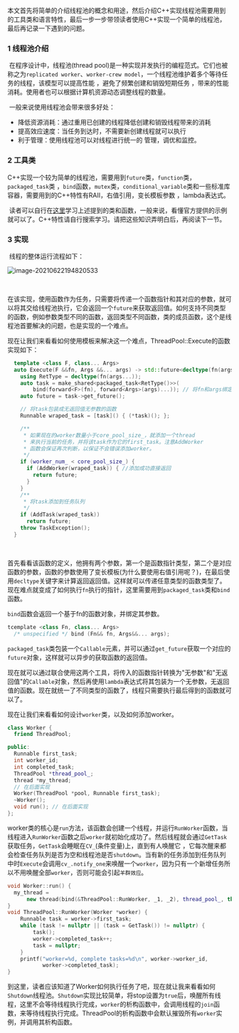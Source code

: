 ​	本文首先将简单的介绍线程池的概念和用途，然后介绍C++实现线程池需要用到的工具类和语言特性，最后一步一步带领读者使用C++实现一个简单的线程池，最后再记录一下遇到的问题。

### 1  线程池介绍

​	在程序设计中，线程池(thread pool)是一种实现并发执行的编程范式。它们也被称之为`replicated worker`、`worker-crew model`，一个线程池维护着多个等待任务的线程，该模型可以提高性能 ，避免了频繁创建和销毁短期任务 ，带来的性能消耗。使用者也可以根据计算机资源动态调整线程的数量。

​	一般来说使用线程池会带来很多好处：

+ 降低资源消耗：通过重用已创建的线程降低创建和销毁线程带来的消耗
+ 提高效应速度：当任务到达时，不需要新创建线程就可以执行
+ 利于管理：使用线程池可以对线程进行统一的 管理，调优和监控。

### 2 工具类

​	C++实现一个较为简单的线程池，需要用到`future`类，`function`类，`packaged_task`类 ，`bind`函数，`mutex`类，`conditional_variable`类和一些标准库容器，需要用到的C++特性有RAII，右值引用，变长模板参数 ，lambda表达式。

​	读者可以自行在[这里](https://www.cplusplus.com/)学习上述提到的类和函数，一般来说，看懂官方提供的示例就可以了。C++特性请自行搜索学习。请把这些知识弄明白后，再阅读下一节。

### 3 实现

​	线程的整体运行流程如下：

![image-20210622194820533](.\visio\image-20210620224210229.png)

​	

​	在该实现，使用函数作为任务，只需要将传递一个函数指针和其对应的参数，就可以将其交给线程池执行，它会返回一个`future`来获取返回值。如何支持不同类型的函数，例如参数类型不同的函数，返回类型不同函数，类的成员函数，这个是线程池首要解决的问题，也是实现的一个难点。

​	现在让我们来看看如何使用模板来解决这一个难点，ThreadPool::Execute的函数实现如下：

```c++
  template <class F, class... Args>
  auto Execute(F &&fn, Args &&... args) -> std::future<decltype(fn(args...))> {
    using RetType = decltype(fn(args...));
    auto task = make_shared<packaged_task<RetType()>>(
        bind(forward<F>(fn), forward<Args>(args)...)); // 将fn和args绑定
    auto future = task->get_future();

    // 将task包装成无返回值无参数的函数
    Runnable wraped_task = [task]() { (*task)(); };

    /**
     * 如果现在的worker数量小于core_pool_size_，就添加一个thread
     * 来执行当前的任务，并将该task作为它的first_task。注意AddWorker
     * 函数会保证再次判断，以保证不会错误添加worker。
     */
    if (worker_num_ < core_pool_size_) {
      if (AddWorker(wraped_task)) { //添加成功直接返回
        return future;
      }
    }
    /**
     * 将task添加到任务队列
     */
    if (AddTask(wraped_task))
      return future;
    throw TaskException();
  }
```

​	

​	首先看看该函数的定义，他拥有两个参数，第一个是函数指针类型，第二个是对应函数的参数，函数的参数使用了变长模板(为什么要使用右值引用呢？)，在最后使用`decltype`关键字来计算返回返回值。这样就可以传递任意类型的函数类型了。现在难点就变成了如何执行`fn`执行的指针，这里需要用到`packaged_task`类和`bind`函数。

`bind`函数会返回一个基于fn的函数对象，并绑定其参数。

```c++
tcemplate <class Fn, class... Args>
  /* unspecified */ bind (Fn&& fn, Args&&... args);
```

`packaged_task`类包装一个`Callable`元素，并可以通过`get_future`获取一个对应的`future`对象，这样就可以异步的获取函数的返回值。

现在就可以通过联合使用这两个工具，将传入的函数指针转换为"无参数"和"无返回值"的`Callable`对象，然后再使用`lambda`表达式将其包装为一个无参数，无返回值的函数。现在就统一了不同类型的函数了，线程只需要执行最后得到的函数就可以了。

现在让我们来看看如何设计`worker`类，以及如何添加worker。

```c++
class Worker {
  friend ThreadPool;

public:
  Runnable first_task;
  int worker_id;
  int completed_task;
  ThreadPool *thread_pool_;
  thread *my_thread;
  // 在后面实现
  Worker(ThreadPool *pool, Runnable first_task);
  ~Worker();
  void run(); // 在后面实现
};
```

worker类的核心是`run`方法，该函数会创建一个线程，并运行`RunWorker`函数，当线程进入`RunWorker`函数之后`worker`就初始化成功了。然后线程就会通过`GetTask`获取任务，`GetTask`会睡眠在`CV_`(条件变量)上，直到有人唤醒它 ，它每次醒来都会检查任务队列是否为空和线程池是否`shutdown`。当有新的任务添加到任务队列中时`Execute`会调用`cv_.notify_one`来唤醒一个`worker`，因为只有一个新增任务所以不用唤醒全部`worker`，否则可能会引起`羊群效应`。

```c++
void Worker::run() {
  my_thread =
      new thread(bind(&ThreadPool::RunWorker, _1, _2), thread_pool_, this);//_1,_2为占位符
}
void ThreadPool::RunWorker(Worker *worker) {
    Runnable task = worker->first_task;
    while (task != nullptr || (task = GetTask()) != nullptr) {
        task();
        worker->completed_task++;
        task = nullptr;
    }
    printf("worker=%d, complete tasks=%d\n", worker->worker_id,
           worker->completed_task);
}
```

到这里，读者应该知道了Worker如何执行任务了吧，现在就让我来看看如何`Shutdown`线程池。`Shutdown`实现比较简单，将stop设置为`true`后，唤醒所有线程，这里不会等待线程执行完成，`worker`的析构函数中，会调用线程的`join`函数，来等待线程执行完成。ThreadPool的析构函数中会默认摧毁所有`worker`实例，并调用其析构函数。